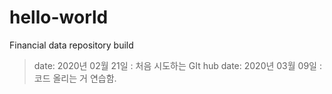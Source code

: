 # hello-world
Financial data repository build 
> date: 2020년 02월 21일 : 처음 시도하는 GIt hub
> date: 2020년 03월 09일 : 코드 올리는 거 연습함.
